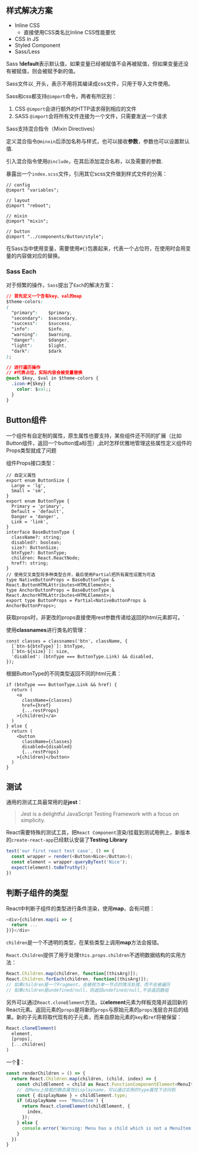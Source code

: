 ## 样式解决方案
- Inline CSS
  - 直接使用CSS类名比Inline CSS性能要优
- CSS in JS
- Styled Component
- Sass/Less


Sass  **!default**表示默认值，如果变量已经被赋值不会再被赋值，但如果变量还没有被赋值，则会被赋予新的值。

Sass文件以`_`开头，表示不用将其编译成css文件，只用于导入文件使用。

Sass和css都支持`@import`命令，两者有所区别：
1. CSS `@import`会进行额外的HTTP请求得到相应的文件
2. SASS `@import`会将所有文件连接为一个文件，只需要发送一个请求


Sass支持混合指令（Mixin Directives）

定义混合指令`@minxin`后添加名称与样式，也可以接收**参数**，参数也可以设置默认值.

引入混合指令使用`@include`，在其后添加混合名称，以及需要的参数.

暴露出一个`index.scss`文件，引用其它scss文件做到样式文件的分离：
```
// config
@import "variables";

// layout
@import "reboot";

// mixin
@import "mixin";

// button
@import "../components/Button/style";
```

在Sass当中使用变量，需要使用`#{}`包裹起来，代表一个占位符，在使用时会用变量的内容做对应的替换。

### Sass Each
对于频繁的操作，`Sass`提出了`Each`的解决方案：
```css
// 首先定义一个含有key、val的map
$theme-colors: 
(
  "primary":    $primary,
  "secondary":  $secondary,
  "success":    $success,
  "info":       $info,
  "warning":    $warning,
  "danger":     $danger,
  "light":      $light,
  "dark":       $dark
);

// 进行遍历操作
// #代表占位，实际内容会被变量替换
@each $key, $val in $theme-colors {
  .icon-#{$key} {
    color: $val;;
  }
}

```

## Button组件
一个组件有自定制的属性，原生属性也要支持，某些组件还不同的扩展（比如Button组件，返回一个button或a标签）,此时怎样优雅地管理这些属性定义组件的Props类型就成了问题

组件Props接口类型：
```
// 自定义属性
export enum ButtonSize {
  Large = 'lg',
  Small = 'sm',
}
export enum ButtonType {
  Primary = 'primary',
  Default = 'default',
  Danger = 'danger',
  Link = 'link',
}
interface BaseButtonType {
  className?: string;
  disabled?: boolean;
  size?: ButtonSize;
  btnType?: ButtonType;
  children: React.ReactNode;
  href?: string;
}
// 使用交叉类型将多种类型合并，最后使用Partial把所有属性设置为可选
type NativeButtonProps = BaseButtonType & React.ButtonHTMLAttributes<HTMLElement>;
type AnchorButtonProps = BaseButtonType & React.AnchorHTMLAttributes<HTMLElement>;
export type ButtonProps = Partial<NativeButtonProps & AnchorButtonProps>;
```
获取props时，非更改的props直接使用rest参数传递给返回的html元素即可。`

使用**classnames**进行类名的管理：
```
const classes = classnames('btn', className, {
  [`btn-${btnType}`]: btnType,
  [`btn-${size}`]: size,
  'disabled': (btnType === ButtonType.Link) && disabled,
});
```

根据ButtonType的不同类型返回不同的html元素：
```
if (btnType === ButtonType.Link && href) {
  return (
    <a
      className={classes}
      href={href}
      {...restProps}
    >{children}</a>
  )
} else {
  return (
    <button
      className={classes}
      disabled={disabled}
      {...restProps}
    >{children}</button>
  )
}
```

## 测试
通用的测试工具最常用的是**jest**：
> Jest is a delightful JavaScript Testing Framework with a focus on simplicity.

React需要特殊的测试工具，把`React Component`渲染/挂载到测试用例上，新版本的`create-react-app`已经默认安装了**Testing Library**

```javascript
test('our first react test case', () => {
  const wrapper = render(<Button>Nice</Button>);
  const element = wrapper.queryByText('Nice');
  expect(element).toBeTruthy();
})
```

## 判断子组件的类型
React中判断子组件的类型进行条件渲染，使用**map**，会有问题：
```javascript
<div>{children.map(i => {
  return ... 
})}</div>
```
`children`是一个不透明的类型，在某些类型上调用**map**方法会报错。

`React.Children`提供了用于处理`this.props.children`不透明数据结构的实用方法：
```javascript
React.Children.map(children, function[(thisArg)]);
React.Children.forEach(children, function[(thisArg)]);
// 如果children是一个Fragment，会被视为单一节点的情况处理，而不会被遍历
// 如果children是undefined/null，则返回undefined/null,不会返回数组
```

另外可以通过`React.cloneElement`方法，以**element**元素为样板克隆并返回新的React元素。返回元素的`props`是将新的`props`与原始元素的`props`浅层合并后的结果。新的子元素将取代现有的子元素，而来自原始元素的`key`和`ref`将被保留：
```javascript
React.cloneElement(
  element,
  [props],
  [...children]
)
```

一个🌰：
```javascript
const renderChildren = () => {
  return React.Children.map(children, (child, index) => {
    const childElement = child as React.FunctionComponentElement<MenuItemProps>;
    // 在Menu上挂载的静态属性displayname，可以通过实例的type属性下访问到
    const { displayName } = childElement.type;
    if (displayName === 'MenuItem') {
      return React.cloneElement(childElement, {
        index,
      });
    } else {
      console.error('Warning: Menu has a child which is not a MenuItem content');
    }
  })
}
```

## 

